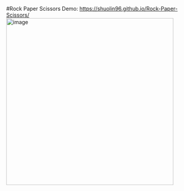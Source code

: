 #Rock Paper Scissors
Demo: <https://shuolin96.github.io/Rock-Paper-Scissors/> \
<img width="446" alt="image" src="https://user-images.githubusercontent.com/82881422/183310315-136c8667-d8e3-467e-abbd-baca47c6d5d0.png">

